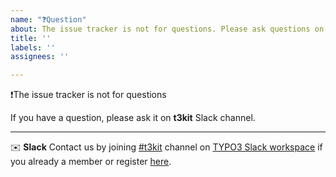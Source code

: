 ```yaml
---
name: "❓Question"
about: The issue tracker is not for questions. Please ask questions on Slack
title: ''
labels: ''
assignees: ''

---
```


❗️The issue tracker is not for questions

If you have a question, please ask it on **t3kit** Slack channel.

***

✉️ **Slack**
Contact us by joining [#t3kit](https://typo3.slack.com/messages/C1QSXGMSR) channel on [TYPO3 Slack workspace](https://typo3.slack.com) if you already a member or register [here](https://typo3.org/community/meet/how-to-use-slack-in-the-typo3-community).
